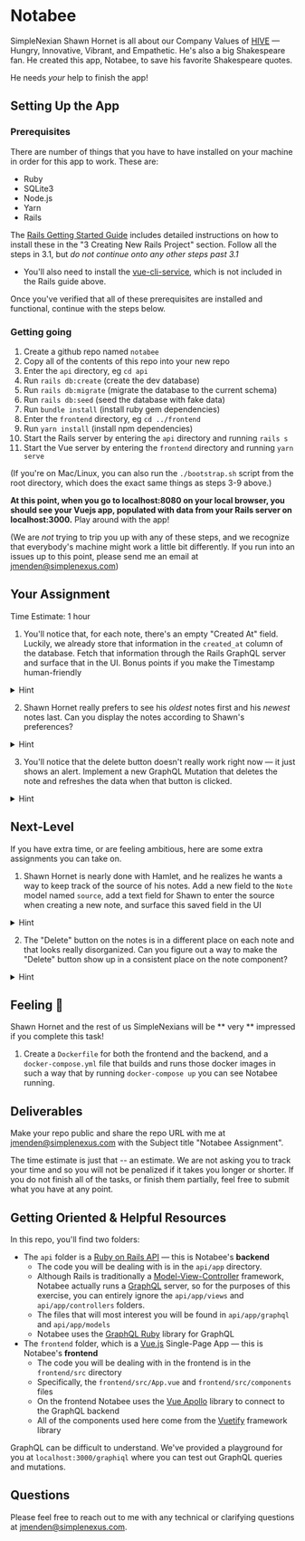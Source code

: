 # Notabee

SimpleNexian Shawn Hornet is all about our Company Values of [HIVE](https://www.simplenexus.com/careers/) — Hungry, Innovative, Vibrant, and Empathetic. He's also a big Shakespeare fan. He created this app, Notabee, to save his favorite Shakespeare quotes.

He needs *your* help to finish the app!

## Setting Up the App

### Prerequisites

There are number of things that you have to have installed on your machine in order for this app to work. These are:
* Ruby
* SQLite3
* Node.js
* Yarn
* Rails

The [Rails Getting Started Guide](https://guides.rubyonrails.org/getting_started.html) includes detailed instructions on how to install these in the "3 Creating New Rails Project" section. Follow all the steps in 3.1, but *do not continue onto any other steps past 3.1*

* You'll also need to install the [vue-cli-service](https://cli.vuejs.org/guide/installation.html), which is not included in the Rails guide above.

Once you've verified that all of these prerequisites are installed and functional, continue with the steps below.

### Getting going

1. Create a github repo named `notabee`
2. Copy all of the contents of this repo into your new repo
3. Enter the `api` directory, eg `cd api`
4. Run `rails db:create` (create the dev database)
5. Run `rails db:migrate` (migrate the database to the current schema)
6. Run `rails db:seed` (seed the database with fake data)
7. Run `bundle install` (install ruby gem dependencies)
8. Enter the `frontend` directory, eg `cd ../frontend`
9. Run `yarn install` (install npm dependencies)
10. Start the Rails server by entering the `api` directory and running `rails s`
11. Start the Vue server by entering the `frontend` directory and running `yarn serve`

(If you're on Mac/Linux, you can also run the `./bootstrap.sh` script from the root directory, which does the exact same things as steps 3-9 above.)

**At this point, when you go to localhost:8080 on your local browser, you should see your Vuejs app, populated with data from your Rails server on localhost:3000.** Play around with the app!

(We are *not* trying to trip you up with any of these steps, and we recognize that everybody's machine might work a little bit differently. If you run into an issues up to this point, please send me an email at <jmenden@simplenexus.com>)

## Your Assignment

Time Estimate: 1 hour

1. You'll notice that, for each note, there's an empty "Created At" field. Luckily, we already store that information in the `created_at` column of the database. Fetch that information through the Rails GraphQL server and surface that in the UI. Bonus points if you make the Timestamp human-friendly
<details>
  <summary>Hint</summary>
  On the frontend, you should add the created_at field to the query in <code>frontend/src/components/NotesDashboard.vue</code> , now just to figure out where it should be defined on the backend...
</details>

2. Shawn Hornet really prefers to see his *oldest* notes first and his *newest* notes last. Can you display the notes according to Shawn's preferences?
<details>
  <summary>Hint</summary>
  There's a one-line, one-word fix for this in the backend.
</details>

3. You'll notice that the delete button doesn't really work right now — it just shows an alert. Implement a new GraphQL Mutation that deletes the note and refreshes the data when that button is clicked.
<details>
  <summary>Hint</summary>
  Try to study and understand what the app is doing for the <code>AddNote</code> mutation, since this will behave very similarly.
</details>

## Next-Level

If you have extra time, or are feeling ambitious, here are some extra assignments you can take on.

1. Shawn Hornet is nearly done with Hamlet, and he realizes he wants a way to keep track of the source of his notes. Add a new field to the `Note` model named `source`, add a text field for Shawn to enter the source when creating a new note, and surface this saved field in the UI
<details>
  <summary>Hint</summary>
  This will require creating a rails database migration.
</details>

2. The "Delete" button on the notes is in a different place on each note and that looks really disorganized. Can you figure out a way to make the "Delete" button show up in a consistent place on the note component?
<details>
  <summary>Hint</summary>
  Maybe there's a way to utilize Vuetify's out-of-the-box <a href="https://vuetifyjs.com/en/components/grids/" target="_blank">grid system</a> here?
</details>


## Feeling 💯

Shawn Hornet and the rest of us SimpleNexians will be ** very ** impressed if you complete this task!

1. Create a `Dockerfile` for both the frontend and the backend, and a `docker-compose.yml` file that builds and runs those docker images in such a way that by running `docker-compose up` you can see Notabee running.


## Deliverables

Make your repo public and share the repo URL with me at <jmenden@simplenexus.com> with the Subject title "Notabee Assignment". 

The time estimate is just that -- an estimate. We are not asking you to track your time and so you will not be penalized if it takes you longer or shorter. If you do not finish all of the tasks, or finish them partially, feel free to submit what you have at any point.

## Getting Oriented & Helpful Resources

In this repo, you'll find two folders:
* The `api` folder is a [Ruby on Rails API](https://guides.rubyonrails.org/getting_started.html) — this is Notabee's **backend**
  * The code you will be dealing with is in the `api/app` directory.
  * Although Rails is traditionally a [Model-View-Controller](https://en.wikipedia.org/wiki/Model%E2%80%93view%E2%80%93controller) framework, Notabee actually runs a [GraphQL](https://graphql.org/) server, so for the purposes of this exercise, you can entirely ignore the `api/app/views` and `api/app/controllers` folders.
  * The files that will most interest you will be found in `api/app/graphql` and `api/app/models`
  * Notabee uses the [GraphQL Ruby](https://graphql-ruby.org/getting_started) library for GraphQL
* The `frontend` folder, which is a [Vue.js](https://vuejs.org/v2/guide/) Single-Page App — this is Notabee's **frontend**
  * The code you will be dealing with in the frontend is in the `frontend/src` directory
  * Specifically, the `frontend/src/App.vue` and `frontend/src/components` files
  * On the frontend Notabee uses the [Vue Apollo](https://apollo.vuejs.org/guide/apollo/) library to connect to the GraphQL backend
  * All of the components used here come from the [Vuetify](https://vuetifyjs.com/en/introduction/why-vuetify/) framework library

GraphQL can be difficult to understand. We've provided a playground for you at `localhost:3000/graphiql` where you can test out GraphQL queries and mutations.

## Questions

Please feel free to reach out to me with any technical or clarifying questions at <jmenden@simplenexus.com>.